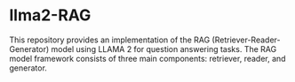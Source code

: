 # llma2-RAG
This repository provides an implementation of the RAG (Retriever-Reader-Generator) model using LLAMA 2 for question answering tasks. The RAG model framework consists of three main components: retriever, reader, and generator.
